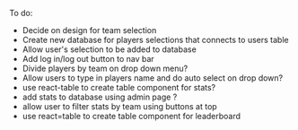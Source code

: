 To do:
- Decide on design for team selection
- Create new database for players selections that connects to users table
- Allow user's selection to be added to database 
- Add log in/log out button to nav bar
- Divide players by team on drop down menu?
- Allow users to type in players name and do auto select on drop down?
- use react-table to create table component for stats?
- add stats to database using admin page ?
- allow user to filter stats by team using buttons at top
- use react=table to create table component for leaderboard 

